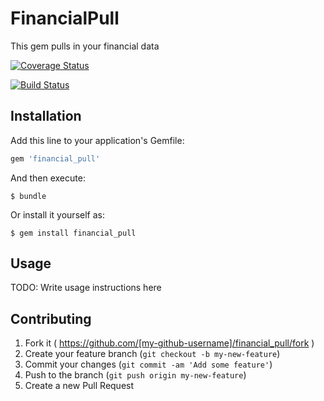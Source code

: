 # FinancialPull

This gem pulls in your financial data

[![Coverage Status](https://coveralls.io/repos/tbbooher/financial_pull/badge.svg)](https://coveralls.io/r/tbbooher/financial_pull)

[![Build Status](https://travis-ci.org/tbbooher/financial_pull.svg)](https://travis-ci.org/tbbooher/financial_pull)

## Installation

Add this line to your application's Gemfile:

```ruby
gem 'financial_pull'
```

And then execute:

    $ bundle

Or install it yourself as:

    $ gem install financial_pull

## Usage

TODO: Write usage instructions here

## Contributing

1. Fork it ( https://github.com/[my-github-username]/financial_pull/fork )
2. Create your feature branch (`git checkout -b my-new-feature`)
3. Commit your changes (`git commit -am 'Add some feature'`)
4. Push to the branch (`git push origin my-new-feature`)
5. Create a new Pull Request
